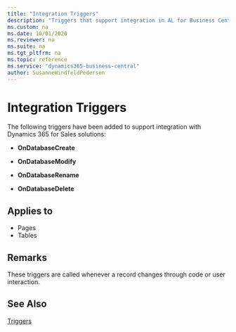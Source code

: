 ```yaml
---
title: "Integration Triggers"
description: "Triggers that support integration in AL for Business Central."
ms.custom: na
ms.date: 10/01/2020
ms.reviewer: na
ms.suite: na
ms.tgt_pltfrm: na
ms.topic: reference
ms.service: "dynamics365-business-central"
author: SusanneWindfeldPedersen
---
```


# Integration Triggers
The following triggers have been added to support integration with Dynamics 365 for Sales solutions:  

- **OnDatabaseCreate**  

- **OnDatabaseModify**  

- **OnDatabaseRename**  

- **OnDatabaseDelete**  

## Applies to  
- Pages  
- Tables  

## Remarks  
These triggers are called whenever a record changes through code or user interaction.  

## See Also  
 [Triggers](devenv-triggers.md)  
